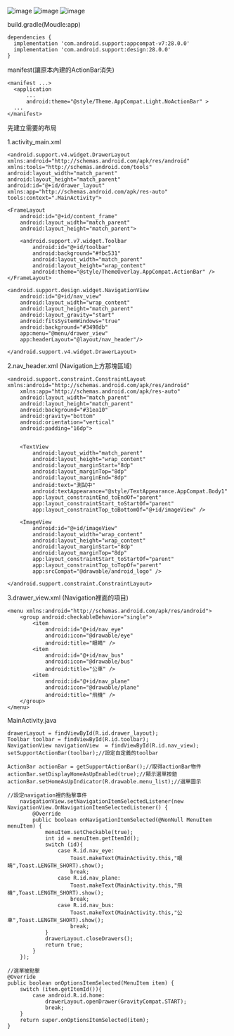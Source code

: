 
![image](https://github.com/MuHongWeiWei/Navigation-drawer/blob/master/Screenshot_1.png)
![image](https://github.com/MuHongWeiWei/Navigation-drawer/blob/master/Screenshot_2.png)
![image](https://github.com/MuHongWeiWei/Navigation-drawer/blob/master/Screenshot_3.png)


build.gradle(Moudle:app)

    dependencies {
      implementation 'com.android.support:appcompat-v7:28.0.0'
      implementation 'com.android.support:design:28.0.0'
    }

manifest(讓原本內建的ActionBar消失)

    <manifest ...>
      <application
          ...
          android:theme="@style/Theme.AppCompat.Light.NoActionBar" >
      ...
    </manifest>
    
先建立需要的布局

1.activity_main.xml

    <android.support.v4.widget.DrawerLayout xmlns:android="http://schemas.android.com/apk/res/android"
    xmlns:tools="http://schemas.android.com/tools"
    android:layout_width="match_parent"
    android:layout_height="match_parent"
    android:id="@+id/drawer_layout"
    xmlns:app="http://schemas.android.com/apk/res-auto"
    tools:context=".MainActivity">

    <FrameLayout
        android:id="@+id/content_frame"
        android:layout_width="match_parent"
        android:layout_height="match_parent">

        <android.support.v7.widget.Toolbar
            android:id="@+id/toolbar"
            android:background="#fbc531"
            android:layout_width="match_parent"
            android:layout_height="wrap_content"
            android:theme="@style/ThemeOverlay.AppCompat.ActionBar" />
    </FrameLayout>

    <android.support.design.widget.NavigationView
        android:id="@+id/nav_view"
        android:layout_width="wrap_content"
        android:layout_height="match_parent"
        android:layout_gravity="start"
        android:fitsSystemWindows="true"
        android:background="#3498db"
        app:menu="@menu/drawer_view"
        app:headerLayout="@layout/nav_header"/>

    </android.support.v4.widget.DrawerLayout>
          
2.nav_header.xml (Navigation上方那塊區域)

    <android.support.constraint.ConstraintLayout xmlns:android="http://schemas.android.com/apk/res/android"
        xmlns:app="http://schemas.android.com/apk/res-auto"
        android:layout_width="match_parent"
        android:layout_height="match_parent"
        android:background="#31ea10"
        android:gravity="bottom"
        android:orientation="vertical"
        android:padding="16dp">


        <TextView
            android:layout_width="match_parent"
            android:layout_height="wrap_content"
            android:layout_marginStart="8dp"
            android:layout_marginTop="8dp"
            android:layout_marginEnd="8dp"
            android:text="測試中"
            android:textAppearance="@style/TextAppearance.AppCompat.Body1"
            app:layout_constraintEnd_toEndOf="parent"
            app:layout_constraintStart_toStartOf="parent"
            app:layout_constraintTop_toBottomOf="@+id/imageView" />

        <ImageView
            android:id="@+id/imageView"
            android:layout_width="wrap_content"
            android:layout_height="wrap_content"
            android:layout_marginStart="8dp"
            android:layout_marginTop="8dp"
            app:layout_constraintStart_toStartOf="parent"
            app:layout_constraintTop_toTopOf="parent"
            app:srcCompat="@drawable/android_logo" />

    </android.support.constraint.ConstraintLayout>
    
3.drawer_view.xml (Navigation裡面的項目) 

    <menu xmlns:android="http://schemas.android.com/apk/res/android">
        <group android:checkableBehavior="single">
            <item
                android:id="@+id/nav_eye"
                android:icon="@drawable/eye"
                android:title="眼睛" />
            <item
                android:id="@+id/nav_bus"
                android:icon="@drawable/bus"
                android:title="公車" />
            <item
                android:id="@+id/nav_plane"
                android:icon="@drawable/plane"
                android:title="飛機" />
        </group>
    </menu>

MainActivity.java

    drawerLayout = findViewById(R.id.drawer_layout);
    Toolbar toolbar = findViewById(R.id.toolbar);
    NavigationView navigationView  = findViewById(R.id.nav_view);
    setSupportActionBar(toolbar);//設定自定義的toolbar

    ActionBar actionBar = getSupportActionBar();//取得actionBar物件
    actionBar.setDisplayHomeAsUpEnabled(true);//顯示選單按鈕
    actionBar.setHomeAsUpIndicator(R.drawable.menu_list);//選單圖示
    
    //設定navigation裡的點擊事件
        navigationView.setNavigationItemSelectedListener(new NavigationView.OnNavigationItemSelectedListener() {
            @Override
            public boolean onNavigationItemSelected(@NonNull MenuItem menuItem) {
                menuItem.setCheckable(true);
                int id = menuItem.getItemId();
                switch (id){
                    case R.id.nav_eye:
                        Toast.makeText(MainActivity.this,"眼睛",Toast.LENGTH_SHORT).show();
                        break;
                    case R.id.nav_plane:
                        Toast.makeText(MainActivity.this,"飛機",Toast.LENGTH_SHORT).show();
                        break;
                    case R.id.nav_bus:
                        Toast.makeText(MainActivity.this,"公車",Toast.LENGTH_SHORT).show();
                        break;
                }
                drawerLayout.closeDrawers();
                return true;
            }
        });
        
    //選單被點擊
    @Override
    public boolean onOptionsItemSelected(MenuItem item) {
        switch (item.getItemId()){
            case android.R.id.home:
                drawerLayout.openDrawer(GravityCompat.START);
                break;
        }
        return super.onOptionsItemSelected(item);
    }
